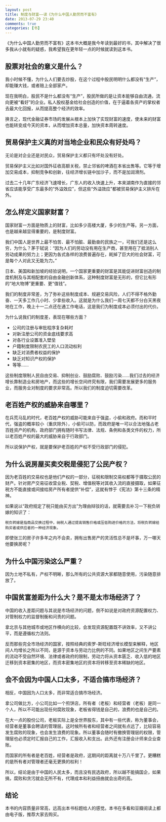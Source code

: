 ```yaml
---
layout: post
title: 制度与财富——读《为什么中国人勤劳而不富有》
date: 2013-07-29 23:40
comments: true
categories: [书]
---
```


《为什么中国人勤劳而不富有》这本书大概是我今年读到最好的书，其中解决了很多我从小就有的疑惑，我希望我在更年轻一点的时候就读到这本书。

股票对社会的意义是什么？
---

我小时候不懂，为什么人们要去炒股，在这个过程中股民明明什么都没有“生产”，却能赚大钱，或者赔上全部家产。

现在我明白，股民不是什么都没有“生产”，股民所做的是让资本能够自由流通，流向更被“看好”的企业。私人股权基金给社会创造的价值，在于逼着各资产的掌权者去最大化回报，从而提高整个经济的效率。

换言之，现代金融证券市场的发展从根本上加快了实现财富的速度，使未来的财富也能转变成今天的资本，从而增加资本总量，加快资本周转速度。

贸易保护主义真的对当地企业和民众有好处吗？
---

无论是对企业还是对民众，贸易保护主义都只有坏处没有好处。

贸易保护主义比如对国外征收高额关税，禁止邻省的啤酒在本省出售等。它等于增加交易成本，抑制竞争和创新，往经济增长链中加沙子，而不是加润滑剂。

过去二十几年广东经济飞速增长，广东人的收入快速上升，本来湖南作为直接的邻省应该能享受广东最多的“外溢效应”，但这些“外溢效应”都被贸易保护主义排斥在外。

怎么样定义国家财富？
---

国家财富一方面是物质上的财富，比如多少高楼大厦，多少的生产等。另一方面，也是越来越显得重要的，是制度财富。

我们中国人是世界上最不怕苦、最不怕脏、最勤奋的民族之一，可我们还是这么穷，为什么？茅于轼说：“因为人们的劳动没有用在生产商，甚至用在了抵消别人劳动成果的努力上；更因为各式各样的浪费普遍存在，耗掉了巨大的社会财富，可是每个人对此又无能为力。”

日本、美国和新加坡的经验说明，一个国家更重要的财富是其能促进财富创造的制度机制及与其相配套的自由金融创新体系，这种制度财富是无形的，但它比有形的“地大物博”更重要、更“值钱”。

我们的制度非常差，为了弥补这些制度成本、规避交易风险，人们不得不格外勤奋、一天多工作几小时、少拿些收入。这就是为什么我们一周七天都不分白天黑夜地在工作，晚上十一二点还在通工作电话，这是我们为制度成本必须付出的代价。

为什么说我们的制度差，表现在哪些方面？

* 公司的注册与审批程序复杂耗时
* 对新注册公司的资金底线要求高
* 对各行业设置准入壁垒
* 户籍制度限制农民工的人口流动权利
* 缺乏对消费者权益的保护
* 缺乏对知识产权的保护
* 等等……

这些制度限制人民自由交易、抑制创业、鼓励腐败、鼓励污染……我们过去的经济增长靠制造业和房地产，而这些的增长空间终究有限，我们需要发展更多的服务业，而服务业对制度的要求非常高。所以我们的制度迫切需要改革。

老百姓产权的威胁来自哪里？
---

在兵荒马乱的时代，老百姓产权的威胁可能来自于强盗，小偷和政府。而和平时代，强盗的概率较小（重庆除外），小偷可以防，而政府是唯一可以合法地强占老百姓资产的机构，政府部门拥有随时书写法律、法规、条例和各类文件的权力，所以老百姓产权的最大的威胁来自于行政部门。

所以说保护产权，就是要保护老百姓的产权不受行政部门的侵犯。

为什么说房屋买卖交税是侵犯了公民产权？
---

因为老百姓的交易权也是他们产权的一部分，征税和限制交易权都等于摄取公民的财产。针对房产交易征收营业税、契税、增值税等对其收入流的直接摄取，如果征税方不能直接或间接给房产所有者提供“补偿”，这就有悖于《宪法》第十三条的精神。

如果说以“政府规定了税只能由买方出”为理由辩驳的话，就需要去补习一下税负转嫁的知识了：

    税负转嫁是指商品交换过程中，纳税人通过提高销售价格或压低购进价格的方法，将税负转嫁给购买者或供应者的一种经济现象。

即使张三的房子许多年之内不会卖，拥有出售房产的灵活性总不是坏事，万一哪天他要换房呢？

为什么中国污染这么严重？
---

因为土地不私有，产权不明晰，那么所有的公共资源大家都随意使用，污染随意排放了。

中国贫富差距为什么大？是不是太市场经济了？
---

中国的收入差距问题与其说是市场经济的问题，倒不如说是对政府资源配置权力、对管制权力的监督制衡和问责的问题。

拿北京与其他城市或地区作横向的比较，会发现资源配置既不讲效率，又不讲公平，而是遵循权力法则。

反而那些完全市场经济的国家，按照经典的索罗-斯旺经济增长模型来解释，地区间人均增长之所以不同，是源于资本与劳动力比例的不同。如果地区之间生产要素的流动不受自然环境、法律或者政府的限制，劳动力将从资本匮乏、收入低的地区迁移到资本密集的地区，而资本密集地区的资本将转移至资本稀缺的地区。

会不会因为中国人口太多，不适合搞市场经济？
---

相反，中国因为人口太多，而非常适合搞市场经济。

拿公司做比方，小公司比如一个煎饼店，所有者（老板）和经营者（老板）是同一个人，所以不可能出现任何腐败现象，老板省得钱是自己的，浪费的也是自己的。

在大一点的股份公司，老板实际上是全世界股东，其中有一些代表，称为董事会，经营者是董事会聘请的管理层。这时候所有者和经营者之间就有点远了，比较容易发生腐败的现象，也会发生浪费的现象。所以董事会随时有撤换管理层的权限，管理层也必须定时汇报自己的工作，汇报收入和支出。此外还有注册会计师来企业查账。

而国家的所有者是老百姓，经营者是政府，这期间的距离就十万八千里了。更糟糕的是所有者对管理者还毫无更换的权利！

所以，结论是由于中国的人民太多，而且没有民选政府，所以越不能搞国企，如果搞，腐败和贪污就会无所不有，代理成本和利益扭曲就会出奇的高。

结论
---

本书的内容质量非常高，远高出本书标题给人的感觉。本书在多看和豆瓣阅读上都由电子版，推荐大家去购买。
